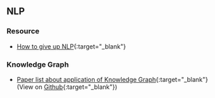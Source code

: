 ## NLP
### Resource
- [How to give up NLP](https://renovamen.github.io/2019/07/01/nlp-resource/){:target="_blank"}

### Knowledge Graph
- [Paper list about application of Knowledge Graph](https://renovamen.ink/KG-Application-Papers/){:target="_blank"} (View on [Github](https://github.com/Renovamen/KG-Application-Papers){:target="_blank"})